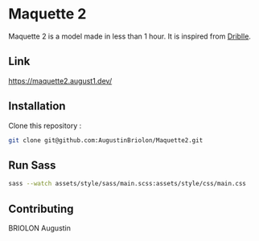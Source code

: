 # Maquette 2

Maquette 2 is a model made in less than 1 hour. It is inspired from [Driblle](https://dribbble.com/shots/17242287-Neon-Signs-Website).

## Link

https://maquette2.august1.dev/

## Installation

Clone this repository : 

```bash
git clone git@github.com:AugustinBriolon/Maquette2.git
```

## Run Sass
```bash
sass --watch assets/style/sass/main.scss:assets/style/css/main.css
```

## Contributing
BRIOLON Augustin
